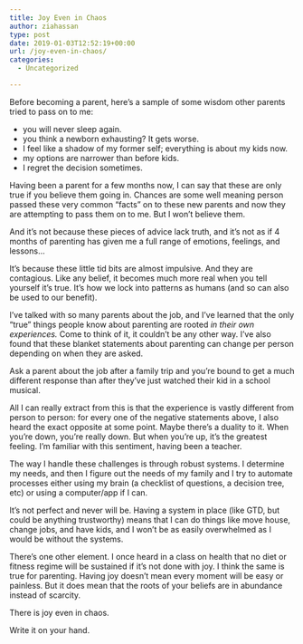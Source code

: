 ```yaml
---
title: Joy Even in Chaos
author: ziahassan
type: post
date: 2019-01-03T12:52:19+00:00
url: /joy-even-in-chaos/
categories:
  - Uncategorized

---
```

Before becoming a parent, here’s a sample of some wisdom other parents tried to pass on to me:

  * you will never sleep again.
  * you think a newborn exhausting? It gets worse.
  * I feel like a shadow of my former self; everything is about my kids now.
  * my options are narrower than before kids.
  * I regret the decision sometimes.

Having been a parent for a few months now, I can say that these are only true if you believe them going in. Chances are some well meaning person passed these very common “facts” on to these new parents and now they are attempting to pass them on to me. But I won&#8217;t believe them.

And it&#8217;s not because these pieces of advice lack truth, and it&#8217;s not as if 4 months of parenting has given me a full range of emotions, feelings, and lessons&#8230;

It&#8217;s because these little tid bits are almost impulsive. And they are contagious. Like any belief, it becomes much more real when you tell yourself it&#8217;s true. It&#8217;s how we lock into patterns as humans (and so can also be used to our benefit).

I&#8217;ve talked with so many parents about the job, and I&#8217;ve learned that the only “true” things people know about parenting are rooted _in their own experiences._ Come to think of it, it couldn’t be any other way. I&#8217;ve also found that these blanket statements about parenting can change per person depending on when they are asked.

Ask a parent about the job after a family trip and you&#8217;re bound to get a much different response than after they&#8217;ve just watched their kid in a school musical.

All I can really extract from this is that the experience is vastly different from person to person: for every one of the negative statements above, I also heard the exact opposite at some point. Maybe there&#8217;s a duality to it. When you&#8217;re down, you&#8217;re really down. But when you&#8217;re up, it&#8217;s the greatest feeling. I&#8217;m familiar with this sentiment, having been a teacher.

The way I handle these challenges is through robust systems. I determine my needs, and then I figure out the needs of my family and I try to automate processes either using my brain (a checklist of questions, a decision tree, etc) or using a computer/app if I can.

It&#8217;s not perfect and never will be. Having a system in place (like GTD, but could be anything trustworthy) means that I can do things like move house, change jobs, and have kids, and I won&#8217;t be as easily overwhelmed as I would be without the systems.

There&#8217;s one other element. I once heard in a class on health that no diet or fitness regime will be sustained if it&#8217;s not done with joy. I think the same is true for parenting. Having joy doesn&#8217;t mean every moment will be easy or painless. But it does mean that the roots of your beliefs are in abundance instead of scarcity.

There is joy even in chaos.

Write it on your hand.